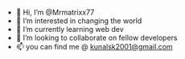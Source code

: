 - 👋 Hi, I’m @Mrmatrixx77
- 👀 I’m interested in changing the world
- 🌱 I’m currently learning web dev
- 💞️ I’m looking to collaborate on fellow developers
- 📫 you can find me @ kunalsk2001@gmail.com

<!---
Mrmatrixx77/Mrmatrixx77 is a ✨ special ✨ repository because its `README.md` (this file) appears on your GitHub profile.
You can click the Preview link to take a look at your changes.
--->
